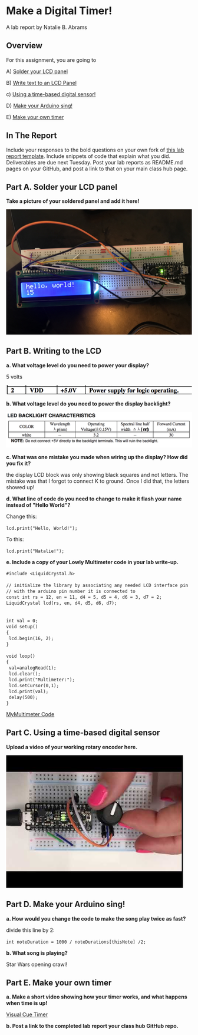 # Make a Digital Timer!

A lab report by Natalie B. Abrams
 
## Overview
For this assignment, you are going to 

A) [Solder your LCD panel](#part-a-solder-your-lcd-panel)

B) [Write text to an LCD Panel](#part-b-writing-to-the-lcd) 

c) [Using a time-based digital sensor!](#part-c-using-a-time-based-digital-sensor)

D) [Make your Arduino sing!](#part-d-make-your-arduino-sing)

E) [Make your own timer](#part-e-make-your-own-timer) 
 
## In The Report
Include your responses to the bold questions on your own fork of [this lab report template](https://github.com/FAR-Lab/IDD-Fa18-Lab2). Include snippets of code that explain what you did. Deliverables are due next Tuesday. Post your lab reports as README.md pages on your GitHub, and post a link to that on your main class hub page.

## Part A. Solder your LCD panel

**Take a picture of your soldered panel and add it here!**

![a relative link](./lcd.JPG)

## Part B. Writing to the LCD
 
**a. What voltage level do you need to power your display?**

5 volts

![a relative link](./pwr.png)


**b. What voltage level do you need to power the display backlight?**

![a relative link](./backlight.png)
   
**c. What was one mistake you made when wiring up the display? How did you fix it?**

the display LCD block was only showing black squares and not letters. The mistake was that I forgot to connect K to ground. Once I did that, the letters showed up!

**d. What line of code do you need to change to make it flash your name instead of "Hello World"?**

Change this:

`lcd.print("Hello, World!");`

To this:

`lcd.print("Natalie!");`

 
**e. Include a copy of your Lowly Multimeter code in your lab write-up.**
```// include the library code:
#include <LiquidCrystal.h>

// initialize the library by associating any needed LCD interface pin
// with the arduino pin number it is connected to
const int rs = 12, en = 11, d4 = 5, d5 = 4, d6 = 3, d7 = 2;
LiquidCrystal lcd(rs, en, d4, d5, d6, d7);


int val = 0;
void setup()
{
 lcd.begin(16, 2);
}

void loop()
{
 val=analogRead(1);
 lcd.clear();
 lcd.print("Multimeter:");
 lcd.setCursor(0,1);
 lcd.print(val);
 delay(500);
}

```

[MyMultimeter Code](./myMultimeter.ino)

## Part C. Using a time-based digital sensor

**Upload a video of your working rotary encoder here.**

[![Watch the video](/rotary_encoder.jpg)](https://youtu.be/jHAf-oOzHb0)


## Part D. Make your Arduino sing!

**a. How would you change the code to make the song play twice as fast?**

divide this line by 2:

`
int noteDuration = 1000 / noteDurations[thisNote] /2;
`
 
**b. What song is playing?**

Star Wars opening crawl!

## Part E. Make your own timer

**a. Make a short video showing how your timer works, and what happens when time is up!**

[Visual Cue Timer](https://youtu.be/_8XqPYab43A)

**b. Post a link to the completed lab report your class hub GitHub repo.**
